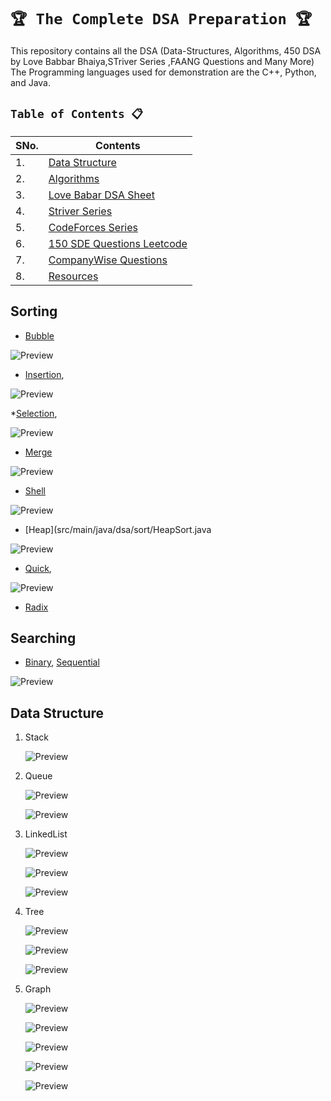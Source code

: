 # `🏆 The Complete DSA Preparation 🏆`

This repository contains all the DSA (Data-Structures, Algorithms, 450 DSA by Love Babbar Bhaiya,STriver Series ,FAANG Questions and Many More)
The Programming languages used for demonstration are the C++, Python, and Java.

## `Table of Contents 📋`
| **SNo.** | **Contents** |
| -------  | ------------ |
| 1.       | [Data Structure](https://github.com/mrpawan-gupta/DSA-inNout/tree/main/1%5D.%20Data%20Structures) |
| 2.       | [Algorithms](https://github.com/mrpawan-gupta/DSA-inNout/tree/main/2%5D.%20Algorithms) |
| 3.       | [Love Babar DSA Sheet](https://github.com/mrpawan-gupta/DSA-inNout/tree/main/3%5D.%20Love%20Babbar%20DSA%20Sheet) |
| 4.       | [Striver Series](https://github.com/mrpawan-gupta/DSA-inNout/tree/main/4%5D.%20Striver%20Series) |
| 5.       | [CodeForces Series](https://github.com/mrpawan-gupta/DSA-inNout/tree/main/5%5D.%20CodeForces%20Series) |
| 6.       | [150 SDE Questions Leetcode](https://github.com/mrpawan-gupta/DSA-inNout/tree/main/6%5D.%20150%20SDE%20Questions%20Leecode) |
| 7.       | [CompanyWise Questions](https://github.com/mrpawan-gupta/DSA-inNout/tree/main/7%5D.%20CompanyWise%20Questions) |
| 8.       | [Resources](https://github.com/mrpawan-gupta/DSA-inNout/tree/main/Resources) |

## Sorting

* [Bubble](https://github.com/mrpawan-gupta/DSA-inNout/blob/main/2%5D.%20Algorithms/02%5D.%20Sorting%20Algorithms/C%2B%2B/001%5D.Bubble_SortArray.cpp)

![Preview](Resources/Images/Bubble-Sort.gif)

* [Insertion](https://github.com/mrpawan-gupta/DSA-inNout/blob/main/2%5D.%20Algorithms/02%5D.%20Sorting%20Algorithms/C%2B%2B/002%5D.Insertion_SortArray.cpp),

![Preview](Resources/Images/Insertion-Sort.gif)

*[Selection](https://github.com/mrpawan-gupta/DSA-inNout/blob/main/2%5D.%20Algorithms/02%5D.%20Sorting%20Algorithms/C%2B%2B/003%5D.Selection_SortArray.cpp),

![Preview](Resources/Images/Selection-Sort.gif)

* [Merge]()

![Preview](Resources/Images/Merge-Sort.gif)

* [Shell](src/main/java/dsa/sort/ShellSort.java)

![Preview](Resources/Images/shell-sort.gif) 

* [Heap](src/main/java/dsa/sort/HeapSort.java

![Preview](Resources/Images/Heap-Sort.gif)

* [Quick](src/main/java/dsa/sort/QuickSort.java),

![Preview](Resources/Images/Quick-Sort.gif)

* [Radix](src/main/java/dsa/sort/RadixSort.java)

	
	
	

## Searching

* [Binary](https://github.com/mrpawan-gupta/DSA-inNout/blob/main/2%5D.%20Algorithms/01%5D.Searching%20Algorithms/C%2B%2B/_02%5D_Binary_Search.cpp), 
[Sequential](https://github.com/mrpawan-gupta/DSA-inNout/blob/main/2%5D.%20Algorithms/01%5D.Searching%20Algorithms/C%2B%2B/_01%5D_Linear_Search.cpp)

![Preview](Resources/Images/binary-and-linear-search.gif)

## Data Structure

1. Stack

	![Preview](Resources/Images/singly_circular_linked_list.jpg)

2. Queue

	![Preview](Resources/Images/queue.jpg)

	![Preview](Resources/Images/priorityqueue.png)

3. LinkedList
	
	![Preview](Resources/Images/linked_list.jpg)
	
	![Preview](Resources/Images/doubly_linked_list.jpg)
		
	![Preview](Resources/Images/singly_circular_linked_list.jpg)
	

4. Tree

	![Preview](Resources/Images/binary_tree.jpg)

	![Preview](Resources/Images/avl.gif)

	![Preview](Resources/Images/huffman.png)
	

5. Graph

	![Preview](Resources/Images/graph_adjacent_matrix.png)

	![Preview](Resources/Images/dijkstra.gif)

	![Preview](Resources/Images/bellman_ford.gif)

	![Preview](Resources/Images/mini-max.gif)

	![Preview](Resources/Images/a-star.gif)
